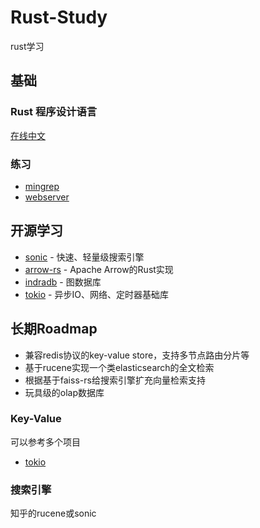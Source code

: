 # Rust-Study
rust学习

## 基础

### Rust 程序设计语言
[在线中文](https://kaisery.github.io/trpl-zh-cn/title-page.html)

### 练习
- [mingrep](https://kaisery.github.io/trpl-zh-cn/ch12-00-an-io-project.html)
- [webserver](https://kaisery.github.io/trpl-zh-cn/ch20-00-final-project-a-web-server.html)

## 开源学习
- [sonic](https://github.com/valeriansaliou/sonic) - 快速、轻量级搜索引擎
- [arrow-rs](https://github.com/apache/arrow-rs) - Apache Arrow的Rust实现
- [indradb](https://github.com/indradb/indradb) - 图数据库
- [tokio](https://github.com/tokio-rs/tokio) - 异步IO、网络、定时器基础库


## 长期Roadmap
- 兼容redis协议的key-value store，支持多节点路由分片等
- 基于rucene实现一个类elasticsearch的全文检索
- 根据基于faiss-rs给搜索引擎扩充向量检索支持
- 玩具级的olap数据库



### Key-Value
可以参考多个项目
- [tokio](https://github.com/tokio-rs/mini-redis)

### 搜索引擎
知乎的rucene或sonic